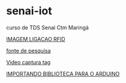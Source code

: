 # senai-iot
curso de TDS Senai Ctm Maringá

[IMAGEM LIGACAO RFID](https://blogmasterwalkershop.com.br/wp-content/uploads/2018/06/img01_como_usar_com_arduino_-_kit_rfid_mfrc522_uno_mega_2560_nano_controle_acesso_automacao_residencial.jpg)

[fonte de pesquisa](https://blogmasterwalkershop.com.br/arduino/como-usar-com-arduino-kit-rfid-mfrc522)

[Video captura tag](https://www.youtube.com/watch?v=_lWA78C_Hbc&t=11s)

[IMPORTANDO BIBLIOTECA PARA O ARDUINO](https://blogmasterwalkershop.com.br/arduino/arduino-importando-bibliotecas-para-a-ide)

